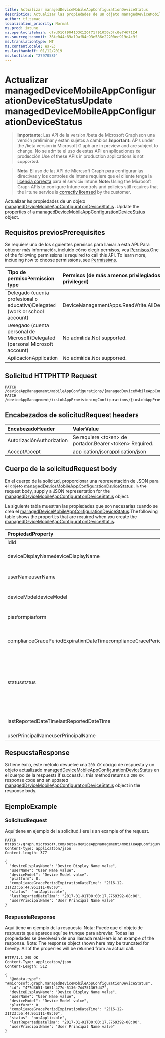 ```yaml
---
title: Actualizar managedDeviceMobileAppConfigurationDeviceStatus
description: Actualizar las propiedades de un objeto managedDeviceMobileAppConfigurationDeviceStatus.
author: tfitzmac
localization_priority: Normal
ms.prod: intune
ms.openlocfilehash: dfed016f9041336120f71f91058e3fc8e7467124
ms.sourcegitcommit: 36be044c89a19af84c93e586e22200ec919e4c9f
ms.translationtype: MT
ms.contentlocale: es-ES
ms.lasthandoff: 01/12/2019
ms.locfileid: "27970580"
---
```

# <a name="update-manageddevicemobileappconfigurationdevicestatus"></a><span data-ttu-id="155a1-103">Actualizar managedDeviceMobileAppConfigurationDeviceStatus</span><span class="sxs-lookup"><span data-stu-id="155a1-103">Update managedDeviceMobileAppConfigurationDeviceStatus</span></span>

> <span data-ttu-id="155a1-104">**Importante:** Las API de la versión /beta de Microsoft Graph son una versión preliminar y están sujetas a cambios.</span><span class="sxs-lookup"><span data-stu-id="155a1-104">**Important:** APIs under the /beta version in Microsoft Graph are in preview and are subject to change.</span></span> <span data-ttu-id="155a1-105">No se admite el uso de estas API en aplicaciones de producción.</span><span class="sxs-lookup"><span data-stu-id="155a1-105">Use of these APIs in production applications is not supported.</span></span>

> <span data-ttu-id="155a1-106">**Nota:** El uso de las API de Microsoft Graph para configurar las directivas y los controles de Intune requiere que el cliente tenga la [licencia correcta](https://go.microsoft.com/fwlink/?linkid=839381) para el servicio Intune.</span><span class="sxs-lookup"><span data-stu-id="155a1-106">**Note:** Using the Microsoft Graph APIs to configure Intune controls and policies still requires that the Intune service is [correctly licensed](https://go.microsoft.com/fwlink/?linkid=839381) by the customer.</span></span>

<span data-ttu-id="155a1-107">Actualizar las propiedades de un objeto [managedDeviceMobileAppConfigurationDeviceStatus](../resources/intune-apps-manageddevicemobileappconfigurationdevicestatus.md) .</span><span class="sxs-lookup"><span data-stu-id="155a1-107">Update the properties of a [managedDeviceMobileAppConfigurationDeviceStatus](../resources/intune-apps-manageddevicemobileappconfigurationdevicestatus.md) object.</span></span>
## <a name="prerequisites"></a><span data-ttu-id="155a1-108">Requisitos previos</span><span class="sxs-lookup"><span data-stu-id="155a1-108">Prerequisites</span></span>
<span data-ttu-id="155a1-p102">Se requiere uno de los siguientes permisos para llamar a esta API. Para obtener más información, incluido cómo elegir permisos, vea [Permisos](/graph/permissions-reference).</span><span class="sxs-lookup"><span data-stu-id="155a1-p102">One of the following permissions is required to call this API. To learn more, including how to choose permissions, see [Permissions](/graph/permissions-reference).</span></span>

|<span data-ttu-id="155a1-111">Tipo de permiso</span><span class="sxs-lookup"><span data-stu-id="155a1-111">Permission type</span></span>|<span data-ttu-id="155a1-112">Permisos (de más a menos privilegiados)</span><span class="sxs-lookup"><span data-stu-id="155a1-112">Permissions (from most to least privileged)</span></span>|
|:---|:---|
|<span data-ttu-id="155a1-113">Delegado (cuenta profesional o educativa)</span><span class="sxs-lookup"><span data-stu-id="155a1-113">Delegated (work or school account)</span></span>|<span data-ttu-id="155a1-114">DeviceManagementApps.ReadWrite.All</span><span class="sxs-lookup"><span data-stu-id="155a1-114">DeviceManagementApps.ReadWrite.All</span></span>|
|<span data-ttu-id="155a1-115">Delegado (cuenta personal de Microsoft)</span><span class="sxs-lookup"><span data-stu-id="155a1-115">Delegated (personal Microsoft account)</span></span>|<span data-ttu-id="155a1-116">No admitida.</span><span class="sxs-lookup"><span data-stu-id="155a1-116">Not supported.</span></span>|
|<span data-ttu-id="155a1-117">Aplicación</span><span class="sxs-lookup"><span data-stu-id="155a1-117">Application</span></span>|<span data-ttu-id="155a1-118">No admitida.</span><span class="sxs-lookup"><span data-stu-id="155a1-118">Not supported.</span></span>|

## <a name="http-request"></a><span data-ttu-id="155a1-119">Solicitud HTTP</span><span class="sxs-lookup"><span data-stu-id="155a1-119">HTTP Request</span></span>
<!-- {
  "blockType": "ignored"
}
-->
``` http
PATCH /deviceAppManagement/mobileAppConfigurations/{managedDeviceMobileAppConfigurationId}/deviceStatuses/{managedDeviceMobileAppConfigurationDeviceStatusId}
PATCH /deviceAppManagement/iosLobAppProvisioningConfigurations/{iosLobAppProvisioningConfigurationId}/deviceStatuses/{managedDeviceMobileAppConfigurationDeviceStatusId}
```

## <a name="request-headers"></a><span data-ttu-id="155a1-120">Encabezados de solicitud</span><span class="sxs-lookup"><span data-stu-id="155a1-120">Request headers</span></span>
|<span data-ttu-id="155a1-121">Encabezado</span><span class="sxs-lookup"><span data-stu-id="155a1-121">Header</span></span>|<span data-ttu-id="155a1-122">Valor</span><span class="sxs-lookup"><span data-stu-id="155a1-122">Value</span></span>|
|:---|:---|
|<span data-ttu-id="155a1-123">Autorización</span><span class="sxs-lookup"><span data-stu-id="155a1-123">Authorization</span></span>|<span data-ttu-id="155a1-124">Se requiere &lt;token&gt; de portador.</span><span class="sxs-lookup"><span data-stu-id="155a1-124">Bearer &lt;token&gt; Required.</span></span>|
|<span data-ttu-id="155a1-125">Accept</span><span class="sxs-lookup"><span data-stu-id="155a1-125">Accept</span></span>|<span data-ttu-id="155a1-126">application/json</span><span class="sxs-lookup"><span data-stu-id="155a1-126">application/json</span></span>|

## <a name="request-body"></a><span data-ttu-id="155a1-127">Cuerpo de la solicitud</span><span class="sxs-lookup"><span data-stu-id="155a1-127">Request body</span></span>
<span data-ttu-id="155a1-128">En el cuerpo de la solicitud, proporcionar una representación de JSON para el objeto [managedDeviceMobileAppConfigurationDeviceStatus](../resources/intune-apps-manageddevicemobileappconfigurationdevicestatus.md) .</span><span class="sxs-lookup"><span data-stu-id="155a1-128">In the request body, supply a JSON representation for the [managedDeviceMobileAppConfigurationDeviceStatus](../resources/intune-apps-manageddevicemobileappconfigurationdevicestatus.md) object.</span></span>

<span data-ttu-id="155a1-129">La siguiente tabla muestran las propiedades que son necesarias cuando se crea el [managedDeviceMobileAppConfigurationDeviceStatus](../resources/intune-apps-manageddevicemobileappconfigurationdevicestatus.md).</span><span class="sxs-lookup"><span data-stu-id="155a1-129">The following table shows the properties that are required when you create the [managedDeviceMobileAppConfigurationDeviceStatus](../resources/intune-apps-manageddevicemobileappconfigurationdevicestatus.md).</span></span>

|<span data-ttu-id="155a1-130">Propiedad</span><span class="sxs-lookup"><span data-stu-id="155a1-130">Property</span></span>|<span data-ttu-id="155a1-131">Tipo</span><span class="sxs-lookup"><span data-stu-id="155a1-131">Type</span></span>|<span data-ttu-id="155a1-132">Descripción</span><span class="sxs-lookup"><span data-stu-id="155a1-132">Description</span></span>|
|:---|:---|:---|
|<span data-ttu-id="155a1-133">id</span><span class="sxs-lookup"><span data-stu-id="155a1-133">id</span></span>|<span data-ttu-id="155a1-134">Cadena</span><span class="sxs-lookup"><span data-stu-id="155a1-134">String</span></span>|<span data-ttu-id="155a1-135">Clave de la entidad.</span><span class="sxs-lookup"><span data-stu-id="155a1-135">Key of the entity.</span></span>|
|<span data-ttu-id="155a1-136">deviceDisplayName</span><span class="sxs-lookup"><span data-stu-id="155a1-136">deviceDisplayName</span></span>|<span data-ttu-id="155a1-137">String</span><span class="sxs-lookup"><span data-stu-id="155a1-137">String</span></span>|<span data-ttu-id="155a1-138">Nombre de dispositivo de DevicePolicyStatus.</span><span class="sxs-lookup"><span data-stu-id="155a1-138">Device name of the DevicePolicyStatus.</span></span>|
|<span data-ttu-id="155a1-139">userName</span><span class="sxs-lookup"><span data-stu-id="155a1-139">userName</span></span>|<span data-ttu-id="155a1-140">Cadena</span><span class="sxs-lookup"><span data-stu-id="155a1-140">String</span></span>|<span data-ttu-id="155a1-141">El nombre de usuario que se está notificando</span><span class="sxs-lookup"><span data-stu-id="155a1-141">The User Name that is being reported</span></span>|
|<span data-ttu-id="155a1-142">deviceModel</span><span class="sxs-lookup"><span data-stu-id="155a1-142">deviceModel</span></span>|<span data-ttu-id="155a1-143">Cadena</span><span class="sxs-lookup"><span data-stu-id="155a1-143">String</span></span>|<span data-ttu-id="155a1-144">El modelo de dispositivo que se está notificando</span><span class="sxs-lookup"><span data-stu-id="155a1-144">The device model that is being reported</span></span>|
|<span data-ttu-id="155a1-145">platform</span><span class="sxs-lookup"><span data-stu-id="155a1-145">platform</span></span>|<span data-ttu-id="155a1-146">Int32</span><span class="sxs-lookup"><span data-stu-id="155a1-146">Int32</span></span>|<span data-ttu-id="155a1-147">Plataforma del dispositivo que se notifica</span><span class="sxs-lookup"><span data-stu-id="155a1-147">Platform of the device that is being reported</span></span>|
|<span data-ttu-id="155a1-148">complianceGracePeriodExpirationDateTime</span><span class="sxs-lookup"><span data-stu-id="155a1-148">complianceGracePeriodExpirationDateTime</span></span>|<span data-ttu-id="155a1-149">DateTimeOffset</span><span class="sxs-lookup"><span data-stu-id="155a1-149">DateTimeOffset</span></span>|<span data-ttu-id="155a1-150">La fecha y hora en que expira el período de gracia de cumplimiento del dispositivo</span><span class="sxs-lookup"><span data-stu-id="155a1-150">The DateTime when device compliance grace period expires</span></span>|
|<span data-ttu-id="155a1-151">status</span><span class="sxs-lookup"><span data-stu-id="155a1-151">status</span></span>|[<span data-ttu-id="155a1-152">complianceStatus</span><span class="sxs-lookup"><span data-stu-id="155a1-152">complianceStatus</span></span>](../resources/intune-shared-compliancestatus.md)|<span data-ttu-id="155a1-153">Estado de cumplimiento del informe de directiva.</span><span class="sxs-lookup"><span data-stu-id="155a1-153">Compliance status of the policy report.</span></span> <span data-ttu-id="155a1-154">Los valores posibles son: `unknown`, `notApplicable`, `compliant`, `remediated`, `nonCompliant`, `error`, `conflict` y `notAssigned`.</span><span class="sxs-lookup"><span data-stu-id="155a1-154">Possible values are: `unknown`, `notApplicable`, `compliant`, `remediated`, `nonCompliant`, `error`, `conflict`, `notAssigned`.</span></span>|
|<span data-ttu-id="155a1-155">lastReportedDateTime</span><span class="sxs-lookup"><span data-stu-id="155a1-155">lastReportedDateTime</span></span>|<span data-ttu-id="155a1-156">DateTimeOffset</span><span class="sxs-lookup"><span data-stu-id="155a1-156">DateTimeOffset</span></span>|<span data-ttu-id="155a1-157">Fecha y hora de la última modificación del informe de directiva.</span><span class="sxs-lookup"><span data-stu-id="155a1-157">Last modified date time of the policy report.</span></span>|
|<span data-ttu-id="155a1-158">userPrincipalName</span><span class="sxs-lookup"><span data-stu-id="155a1-158">userPrincipalName</span></span>|<span data-ttu-id="155a1-159">Cadena</span><span class="sxs-lookup"><span data-stu-id="155a1-159">String</span></span>|<span data-ttu-id="155a1-160">UserPrincipalName.</span><span class="sxs-lookup"><span data-stu-id="155a1-160">UserPrincipalName.</span></span>|



## <a name="response"></a><span data-ttu-id="155a1-161">Respuesta</span><span class="sxs-lookup"><span data-stu-id="155a1-161">Response</span></span>
<span data-ttu-id="155a1-162">Si tiene éxito, este método devuelve una `200 OK` código de respuesta y un objeto actualizado [managedDeviceMobileAppConfigurationDeviceStatus](../resources/intune-apps-manageddevicemobileappconfigurationdevicestatus.md) en el cuerpo de la respuesta.</span><span class="sxs-lookup"><span data-stu-id="155a1-162">If successful, this method returns a `200 OK` response code and an updated [managedDeviceMobileAppConfigurationDeviceStatus](../resources/intune-apps-manageddevicemobileappconfigurationdevicestatus.md) object in the response body.</span></span>

## <a name="example"></a><span data-ttu-id="155a1-163">Ejemplo</span><span class="sxs-lookup"><span data-stu-id="155a1-163">Example</span></span>
### <a name="request"></a><span data-ttu-id="155a1-164">Solicitud</span><span class="sxs-lookup"><span data-stu-id="155a1-164">Request</span></span>
<span data-ttu-id="155a1-165">Aquí tiene un ejemplo de la solicitud.</span><span class="sxs-lookup"><span data-stu-id="155a1-165">Here is an example of the request.</span></span>
``` http
PATCH https://graph.microsoft.com/beta/deviceAppManagement/mobileAppConfigurations/{managedDeviceMobileAppConfigurationId}/deviceStatuses/{managedDeviceMobileAppConfigurationDeviceStatusId}
Content-type: application/json
Content-length: 377

{
  "deviceDisplayName": "Device Display Name value",
  "userName": "User Name value",
  "deviceModel": "Device Model value",
  "platform": 8,
  "complianceGracePeriodExpirationDateTime": "2016-12-31T23:56:44.951111-08:00",
  "status": "notApplicable",
  "lastReportedDateTime": "2017-01-01T00:00:17.7769392-08:00",
  "userPrincipalName": "User Principal Name value"
}
```

### <a name="response"></a><span data-ttu-id="155a1-166">Respuesta</span><span class="sxs-lookup"><span data-stu-id="155a1-166">Response</span></span>
<span data-ttu-id="155a1-p104">Aquí tiene un ejemplo de la respuesta. Nota: Puede que el objeto de respuesta que aparece aquí se trunque para abreviar. Todas las propiedades se devolverán de una llamada real.</span><span class="sxs-lookup"><span data-stu-id="155a1-p104">Here is an example of the response. Note: The response object shown here may be truncated for brevity. All of the properties will be returned from an actual call.</span></span>
``` http
HTTP/1.1 200 OK
Content-Type: application/json
Content-Length: 512

{
  "@odata.type": "#microsoft.graph.managedDeviceMobileAppConfigurationDeviceStatus",
  "id": "477d3651-3651-477d-5136-7d4751367d47",
  "deviceDisplayName": "Device Display Name value",
  "userName": "User Name value",
  "deviceModel": "Device Model value",
  "platform": 8,
  "complianceGracePeriodExpirationDateTime": "2016-12-31T23:56:44.951111-08:00",
  "status": "notApplicable",
  "lastReportedDateTime": "2017-01-01T00:00:17.7769392-08:00",
  "userPrincipalName": "User Principal Name value"
}
```





